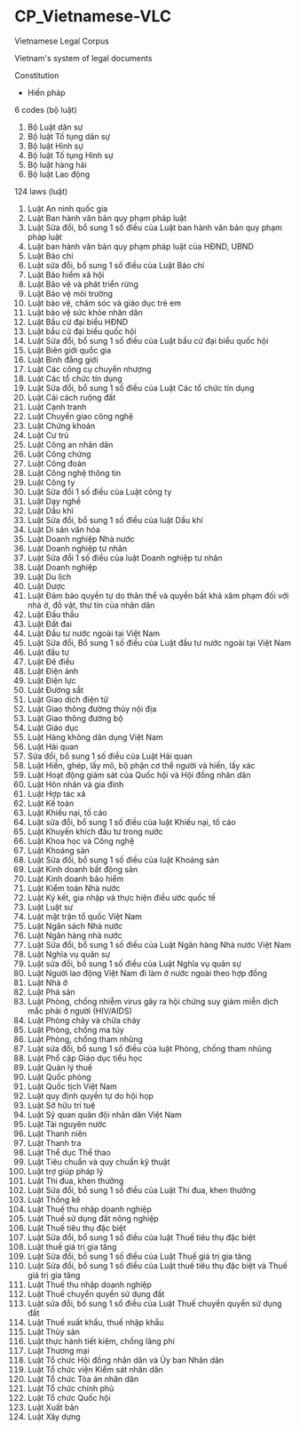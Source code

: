 # CP_Vietnamese-VLC

Vietnamese Legal Corpus

Vietnam's system of legal documents

Constitution

* Hiến pháp

6 codes (bộ luật)

1. Bộ Luật dân sự
2. Bộ luật Tố tụng dân sự
3. Bộ luật Hình sự
4. Bộ luật Tố tụng Hình sự
5. Bộ luật hàng hải
6. Bộ luật Lao động

124 laws (luật)

1. Luật An ninh quốc gia
2. Luật Ban hành văn bản quy phạm pháp luật
3. Luật Sửa đổi, bổ sung 1 số điều của Luật ban hành văn bản quy phạm pháp luật
4. Luật ban hành văn bản quy phạm pháp luật của HĐND, UBND
5. Luật Báo chí
6. Luật sửa đổi, bổ sung 1 số điều của Luật Báo chí
7. Luật Bảo hiểm xã hội
8. Luật Bảo vệ và phát triển rừng
9. Luật Bảo vệ môi trường
10. Luật bảo vệ, chăm sóc và giáo dục trẻ em
11. Luật bảo vệ sức khỏe nhân dân
12. Luật Bầu cử đại biểu HĐND
13. Luật bầu cử đại biểu quốc hội
14. Luật Sửa đổi, bổ sung 1 số điều của Luật bầu cử đại biểu quốc hội
15. Luật Biên giới quốc gia
16. Luật Bình đẳng giới
17. Luật Các công cụ chuyển nhượng
18. Luật Các tổ chức tín dụng
19. Luật Sửa đổi, bổ sung 1 số điều của Luật Các tổ chức tín dụng
20. Luật Cải cách ruộng đất
21. Luật Cạnh tranh
22. Luật Chuyển giao công nghệ
23. Luật Chứng khoán
24. Luật Cư trú
25. Luật Công an nhân dân
26. Luật Công chứng
27. Luật Công đoàn
28. Luật Công nghệ thông tin
29. Luật Công ty
30. Luật Sửa đổi 1 số điều của Luật công ty
31. Luật Dạy nghề
32. Luật Dầu khí
33. Luật Sửa đổi, bổ sung 1 số điều của luật Dầu khí
34. Luật Di sản văn hóa
35. Luật Doanh nghiệp Nhà nước
36. Luật Doanh nghiệp tư nhân
37. Luật Sửa đổi 1 số điều của luật Doanh nghiệp tư nhân
38. Luật Doanh nghiệp
39. Luật Du lịch
40. Luật Dược
41. Luật Đảm bảo quyền tự do thân thể và quyền bất khả xâm phạm đối với nhà ở, đồ vật, thư tín của nhân dân
42. Luật Đấu thầu
43. Luật Đất đai
44. Luật Đầu tư nước ngoài tại Việt Nam
45. Luật Sửa đổi, Bổ sung 1 số điều của Luật đầu tư nước ngoài tại Việt Nam
46. Luật đầu tư
47. Luật Đê điều
48. Luật Điện ảnh
49. Luật Điện lực
50. Luật Đường sắt
51. Luật Giao dịch điện tử
52. Luật Giao thông đường thủy nội địa
53. Luật Giao thông đường bộ
54. Luật Giáo dục
55. Luật Hàng không dân dụng Việt Nam
56. Luật Hải quan
57. Sửa đổi, bổ sung 1 số điều của Luật Hải quan
58. Luật Hiến, ghép, lấy mô, bộ phận cơ thể người và hiến, lấy xác
59. Luật Hoạt động giám sát của Quốc hội và Hội đồng nhân dân
60. Luật Hôn nhân và gia đình
61. Luật Hợp tác xã
62. Luật Kế toán
63. Luật Khiếu nại, tố cáo
64. Luật sửa đổi, bổ sung 1 số điều của luật Khiếu nại, tố cáo
65. Luật Khuyến khích đầu tư trong nước
66. Luật Khoa học và Công nghệ
67. Luật Khoáng sản
68. Luật Sửa đổi, bổ sung 1 số điều của luật Khoáng sản
69. Luật Kinh doanh bất động sản
70. Luật Kinh doanh bảo hiểm
71. Luật Kiểm toán Nhà nước
72. Luật Ký kết, gia nhập và thực hiện điều ước quốc tế
73. Luật Luật sư
74. Luật mặt trận tổ quốc Việt Nam
75. Luật Ngân sách Nhà nước
76. Luật Ngân hàng nhà nước
77. Luật Sửa đổi, bổ sung 1 số điều của Luật Ngân hàng Nhà nước Việt Nam
78. Luật Nghĩa vụ quân sự
79. Luật sửa đổi, bổ sung 1 số điều của Luật Nghĩa vụ quân sự
80. Luật Người lao động Việt Nam đi làm ở nước ngoài theo hợp đồng
81. Luật Nhà ở
82. Luật Phá sản
83. Luật Phòng, chống nhiễm virus gây ra hội chứng suy giảm miễn dịch mắc phải ở người (HIV/AIDS)
84. Luật Phòng cháy và chữa cháy
85. Luật Phòng, chống ma túy
86. Luật Phòng, chống tham nhũng
87. Luật sửa đổi, bổ sung 1 số điều của luật Phòng, chống tham nhũng
88. Luật Phổ cập Giáo dục tiểu học
89. Luật Quản lý thuế
90. Luật Quốc phòng
91. Luật Quốc tịch Việt Nam
92. Luật quy định quyền tự do hội họp
93. Luật Sở hữu trí tuệ
94. Luật Sỹ quan quân đội nhân dân Việt Nam
95. Luật Tài nguyên nước
96. Luật Thanh niên
97. Luật Thanh tra
98. Luật Thể dục Thể thao
99. Luật Tiêu chuẩn và quy chuẩn kỹ thuật
100. Luật trợ giúp pháp lý
101. Luật Thi đua, khen thưởng
102. Luật Sửa đổi, bổ sung 1 số điều của Luật Thi đua, khen thưởng
103. Luật Thống kê
104. Luật Thuế thu nhập doanh nghiệp
105. Luật Thuế sử dụng đất nông nghiệp
106. Luật Thuế tiêu thụ đặc biệt
107. Luật Sửa đổi, bổ sung 1 số điều của luật Thuế tiêu thụ đặc biệt
108. Luật thuế giá trị gia tăng
109. Luật Sửa đổi, bổ sung 1 số điều của Luật Thuế giá trị gia tăng
110. Luật Sửa đổi, bổ sung 1 số điều của Luật thuế tiêu thụ đặc biệt và Thuế giá trị gia tăng
111. Luật Thuế thu nhập doanh nghiệp
112. Luật Thuế chuyển quyền sử dụng đất
113. Luật sửa đổi, bố sung 1 số điều của Luật Thuế chuyển quyền sử dụng đất
114. Luật Thuế xuất khẩu, thuế nhập khẩu
115. Luật Thủy sản
116. Luật thực hành tiết kiệm, chống lãng phí
117. Luật Thương mại
118. Luật Tổ chức Hội đồng nhân dân và Ủy ban Nhân dân
119. Luật Tổ chức viện Kiểm sát nhân dân
120. Luật Tổ chức Tòa án nhân dân
121. Luật Tổ chức chính phủ
122. Luật Tổ chức Quốc hội
123. Luật Xuất bản
124. Luật Xây dựng